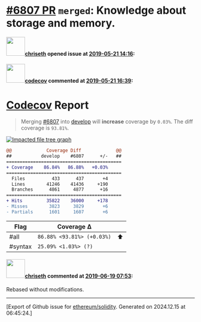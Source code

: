 # [\#6807 PR](https://github.com/ethereum/solidity/pull/6807) `merged`: Knowledge about storage and memory.

#### <img src="https://avatars.githubusercontent.com/u/9073706?v=4" width="50">[chriseth](https://github.com/chriseth) opened issue at [2019-05-21 14:16](https://github.com/ethereum/solidity/pull/6807):



#### <img src="https://avatars.githubusercontent.com/in/254?v=4" width="50">[codecov](https://github.com/apps/codecov) commented at [2019-05-21 16:39](https://github.com/ethereum/solidity/pull/6807#issuecomment-494467140):

# [Codecov](https://codecov.io/gh/ethereum/solidity/pull/6807?src=pr&el=h1) Report
> Merging [#6807](https://codecov.io/gh/ethereum/solidity/pull/6807?src=pr&el=desc) into [develop](https://codecov.io/gh/ethereum/solidity/commit/4d3fa7a6ccb75034cf74ffb443db58e2489e90cc?src=pr&el=desc) will **increase** coverage by `0.03%`.
> The diff coverage is `93.81%`.

[![Impacted file tree graph](https://codecov.io/gh/ethereum/solidity/pull/6807/graphs/tree.svg?width=650&token=87PGzVEwU0&height=150&src=pr)](https://codecov.io/gh/ethereum/solidity/pull/6807?src=pr&el=tree)

```diff
@@             Coverage Diff             @@
##           develop    #6807      +/-   ##
===========================================
+ Coverage    86.84%   86.88%   +0.03%     
===========================================
  Files          433      437       +4     
  Lines        41246    41436     +190     
  Branches      4861     4877      +16     
===========================================
+ Hits         35822    36000     +178     
- Misses        3823     3829       +6     
- Partials      1601     1607       +6
```

| Flag | Coverage Δ | |
|---|---|---|
| #all | `86.88% <93.81%> (+0.03%)` | :arrow_up: |
| #syntax | `25.09% <1.03%> (?)` | |

#### <img src="https://avatars.githubusercontent.com/u/9073706?v=4" width="50">[chriseth](https://github.com/chriseth) commented at [2019-06-19 07:53](https://github.com/ethereum/solidity/pull/6807#issuecomment-503450069):

Rebased without modifications.


-------------------------------------------------------------------------------



[Export of Github issue for [ethereum/solidity](https://github.com/ethereum/solidity). Generated on 2024.12.15 at 06:45:24.]
